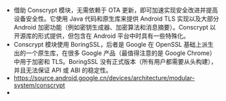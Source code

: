 - 借助 Conscrypt 模块，无需依赖于 OTA 更新，即可加速实现安全改进并提高设备安全性。它使用 Java 代码和原生库来提供 Android TLS 实现以及大部分 Android 加密功能（例如密钥生成器、加密算法和消息摘要）。Conscrypt 以开源库的形式提供，但包含在 Android 平台中时具有一些特殊化。
- Conscrypt 模块使用 BoringSSL，后者是 Google 在 OpenSSL 基础上派生出的一个原生库，在很多 Google 产品（最值得注意的是 Google Chrome）中用于加密和 TLS。BoringSSL 没有正式版本（所有用户都需要从头构建），并且无法保证 API 或 ABI 的稳定性。
- https://source.android.google.cn/devices/architecture/modular-system/conscrypt
-